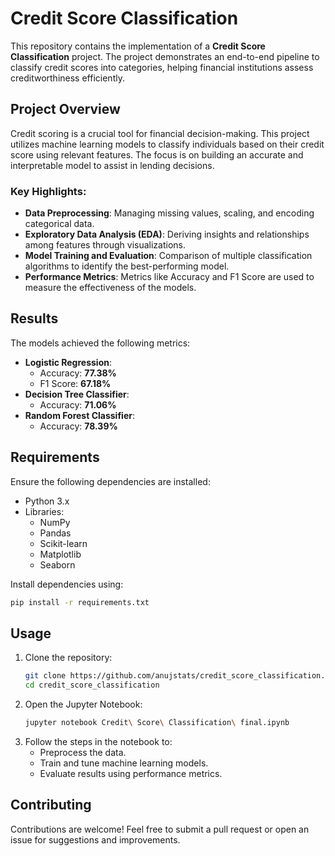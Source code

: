 # Credit Score Classification

This repository contains the implementation of a **Credit Score Classification** project. The project demonstrates an end-to-end pipeline to classify credit scores into categories, helping financial institutions assess creditworthiness efficiently.

## Project Overview

Credit scoring is a crucial tool for financial decision-making. This project utilizes machine learning models to classify individuals based on their credit score using relevant features. The focus is on building an accurate and interpretable model to assist in lending decisions.

### Key Highlights:
- **Data Preprocessing**: Managing missing values, scaling, and encoding categorical data.
- **Exploratory Data Analysis (EDA)**: Deriving insights and relationships among features through visualizations.
- **Model Training and Evaluation**: Comparison of multiple classification algorithms to identify the best-performing model.
- **Performance Metrics**: Metrics like Accuracy and F1 Score are used to measure the effectiveness of the models.

## Results

The models achieved the following metrics:
- **Logistic Regression**:  
  - Accuracy: **77.38%**  
  - F1 Score: **67.18%**
- **Decision Tree Classifier**:  
  - Accuracy: **71.06%**
- **Random Forest Classifier**:  
  - Accuracy: **78.39%**

## Requirements

Ensure the following dependencies are installed:
- Python 3.x
- Libraries:
  - NumPy
  - Pandas
  - Scikit-learn
  - Matplotlib
  - Seaborn

Install dependencies using:
```bash
pip install -r requirements.txt
```

## Usage

1. Clone the repository:
   ```bash
   git clone https://github.com/anujstats/credit_score_classification.git
   cd credit_score_classification
   ```
2. Open the Jupyter Notebook:
   ```bash
   jupyter notebook Credit\ Score\ Classification\ final.ipynb
   ```
3. Follow the steps in the notebook to:
   - Preprocess the data.
   - Train and tune machine learning models.
   - Evaluate results using performance metrics.

## Contributing

Contributions are welcome! Feel free to submit a pull request or open an issue for suggestions and improvements.
